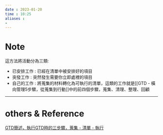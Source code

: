 ```yaml
---
date : 2023-01-20
time : 10:25
aliases :
- 
---
```

# Note
這方法將活動分為三類: 
- 已安排工作 : 已經在清單中被安排好的項目
- 突發工作 : 突然發生需要你立即處裡的項目
- 自己的工作 : 將蒐集的材料轉化為可執行的清單，這類的工作就是[[GTD - 橫向管理5步驟，從蒐集到行動]]中的前四個步驟，蒐集、清理、整理、回顧

---
# others &  Reference
[GTD簡述，執行GTD時的三步驟，蒐集 - 清單 - 執行](GTD簡述，執行GTD時的三步驟，蒐集%20-%20清單%20-%20執行.md)


